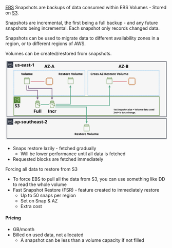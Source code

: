 [EBS](../EBS/EBS.md) Snapshots are backups of data consumed within EBS Volumes - Stored on [S3](../S3/S3.md).

Snapshots are incremental, the first being a full backup - and any future snapshots being incremental. Each snapshot only records changed data.

Snapshots can be used to migrate data to different availability zones in a region, or to different regions of AWS.

Volumes can be created/restored from snapshots.

![Pasted image 20250301200914.png](_atts/Pasted%20image%2020250301200914.png)

- Snaps restore lazily - fetched gradually
	- Will be lower performance until all data is fetched
- Requested blocks are fetched immediately

Forcing all data to restore from S3
- To force EBS to pull all the data from S3, you can use something like DD to read the whole volume
- Fast Snapshot Restore (FSR) - feature created to immediately restore
	- Up to 50 snaps per region
	- Set on Snap & AZ
	- Extra cost

#### Pricing
- GB/month
- Billed on used data, not allocated
	- A snapshot can be less than a volume capacity if not filled